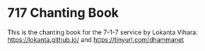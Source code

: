 # 717 Chanting Book

This is the chanting book for the 7-1-7 service by Lokanta Vihara: https://lokanta.github.io/ and https://tinyurl.com/dhammanet
